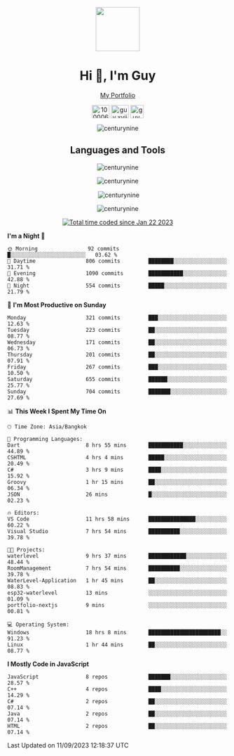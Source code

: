 
<p align="center"><a href="https://portfolio-nextjs-puce-omega.vercel.app/" traget="_blank"> <img src="https://user-images.githubusercontent.com/109062980/213915698-3e79c409-24f8-4471-a5f8-e7a842ad3a0a.gif" width="100" /> </a></p>
 
<h1 align="center">Hi 👋, I'm Guy</h1>
<p align="center"><a href="https://portfolio-nextjs-puce-omega.vercel.app/" traget="_blank"> My Portfolio </a></p>

<p align="center">
<a href="https://fb.com/100006608053988" target="blank"><img align="center" src="https://raw.githubusercontent.com/rahuldkjain/github-profile-readme-generator/master/src/images/icons/Social/facebook.svg" alt="100006608053988" height="30" width="40" /></a>
<a href="https://instagram.com/guy.xvii" target="blank"><img align="center" src="https://raw.githubusercontent.com/rahuldkjain/github-profile-readme-generator/master/src/images/icons/Social/instagram.svg" alt="guy.xvii" height="30" width="40" /></a>
<a href="mailto:lowlifeix@gmail.com" target="blank"><img align="center" src="https://user-images.githubusercontent.com/109062980/226533395-e26b601f-4b8f-456f-affd-55dc944b4149.png" alt="guy.xvii" height="30" width="30" /></a>
 
</p>

<p align="center"> <img src="https://komarev.com/ghpvc/?username=centurynine&label=Profile%20views&color=0e75b6&style=for-the-badge" alt="centurynine" /> </p>

<h2 align="center">Languages and Tools</h3>

<!-- https://skillicons.dev/ -->
<p align="center">
<img src="https://skillicons.dev/icons?i=react,nodejs,tailwind,mongodb,html,css,js,bootstrap,jquery,cloudflare,php,java,cpp,py,dart,flutter,firebase,androidstudio,git,github,linux,mysql,postman,nginx,express" alt="centurynine" /> 
</p>
 
<p align="center"><img align="center" src="https://github-readme-stats-sigma-five.vercel.app/api/top-langs?username=centurynine&show_icons=true&locale=en&layout=compact&theme=" alt="centurynine" /></p>

<p align="center">&nbsp;<img align="center" src="https://github-readme-stats-sigma-five.vercel.app/api?username=centurynine&show_icons=true&locale=en&theme=" alt="centurynine" /></p>

<p align="center"><img align="center" src="https://github-readme-streak-stats.herokuapp.com/?user=centurynine&theme=" alt="centurynine" /></p>
<p align="center">
<a href="https://wakatime.com/@9ded98d1-6308-4a11-a75a-63f31fdc4e7a"><img src="https://wakatime.com/badge/user/9ded98d1-6308-4a11-a75a-63f31fdc4e7a.svg" alt="Total time coded since Jan 22 2023" /></a>
  
<!--START_SECTION:waka-->
**I'm a Night 🦉** 

```text
🌞 Morning                92 commits          █░░░░░░░░░░░░░░░░░░░░░░░░   03.62 % 
🌆 Daytime                806 commits         ████████░░░░░░░░░░░░░░░░░   31.71 % 
🌃 Evening                1090 commits        ███████████░░░░░░░░░░░░░░   42.88 % 
🌙 Night                  554 commits         █████░░░░░░░░░░░░░░░░░░░░   21.79 % 
```
📅 **I'm Most Productive on Sunday** 

```text
Monday                   321 commits         ███░░░░░░░░░░░░░░░░░░░░░░   12.63 % 
Tuesday                  223 commits         ██░░░░░░░░░░░░░░░░░░░░░░░   08.77 % 
Wednesday                171 commits         ██░░░░░░░░░░░░░░░░░░░░░░░   06.73 % 
Thursday                 201 commits         ██░░░░░░░░░░░░░░░░░░░░░░░   07.91 % 
Friday                   267 commits         ███░░░░░░░░░░░░░░░░░░░░░░   10.50 % 
Saturday                 655 commits         ██████░░░░░░░░░░░░░░░░░░░   25.77 % 
Sunday                   704 commits         ███████░░░░░░░░░░░░░░░░░░   27.69 % 
```


📊 **This Week I Spent My Time On** 

```text
🕑︎ Time Zone: Asia/Bangkok

💬 Programming Languages: 
Dart                     8 hrs 55 mins       ███████████░░░░░░░░░░░░░░   44.89 % 
CSHTML                   4 hrs 4 mins        █████░░░░░░░░░░░░░░░░░░░░   20.49 % 
C#                       3 hrs 9 mins        ████░░░░░░░░░░░░░░░░░░░░░   15.92 % 
Groovy                   1 hr 15 mins        ██░░░░░░░░░░░░░░░░░░░░░░░   06.34 % 
JSON                     26 mins             █░░░░░░░░░░░░░░░░░░░░░░░░   02.23 % 

🔥 Editors: 
VS Code                  11 hrs 58 mins      ███████████████░░░░░░░░░░   60.22 % 
Visual Studio            7 hrs 54 mins       ██████████░░░░░░░░░░░░░░░   39.78 % 

🐱‍💻 Projects: 
waterlevel               9 hrs 37 mins       ████████████░░░░░░░░░░░░░   48.44 % 
RoomManagement           7 hrs 54 mins       ██████████░░░░░░░░░░░░░░░   39.78 % 
WaterLevel-Application   1 hr 45 mins        ██░░░░░░░░░░░░░░░░░░░░░░░   08.83 % 
esp32-waterlevel         13 mins             ░░░░░░░░░░░░░░░░░░░░░░░░░   01.09 % 
portfolio-nextjs         9 mins              ░░░░░░░░░░░░░░░░░░░░░░░░░   00.81 % 

💻 Operating System: 
Windows                  18 hrs 8 mins       ███████████████████████░░   91.23 % 
Linux                    1 hr 44 mins        ██░░░░░░░░░░░░░░░░░░░░░░░   08.77 % 
```

**I Mostly Code in JavaScript** 

```text
JavaScript               8 repos             ███████░░░░░░░░░░░░░░░░░░   28.57 % 
C++                      4 repos             ████░░░░░░░░░░░░░░░░░░░░░   14.29 % 
C#                       2 repos             ██░░░░░░░░░░░░░░░░░░░░░░░   07.14 % 
Java                     2 repos             ██░░░░░░░░░░░░░░░░░░░░░░░   07.14 % 
HTML                     2 repos             ██░░░░░░░░░░░░░░░░░░░░░░░   07.14 % 
```




 Last Updated on 11/09/2023 12:18:37 UTC
<!--END_SECTION:waka-->
  
</p>

